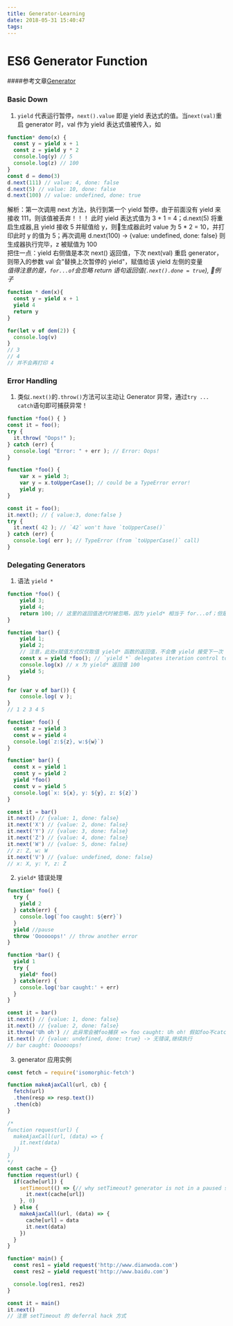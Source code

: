 ```yaml
---
title: Generator-Learning
date: 2018-05-31 15:40:47
tags:
---
```

# ES6 Generator Function

####参考文章[Generator](https://davidwalsh.name/es6-generators)

### Basic Down

1. `yield` 代表运行暂停，`next().value` 即是 yield 表达式的值。当`next(val)`重启 generator 时，val 作为 yield 表达式值被传入，如
```javascript
function* demo(x) {
  const y = yield x + 1
  const z = yield y * 2 
  console.log(y) // 5
  console.log(z) // 100
}
const d = demo(3)
d.next(111) // value: 4, done: false
d.next(5) // value: 10, done: false
d.next(100) // value: undefined, done: true
```
解析：第一次调用 next 方法，执行到第一个 yield 暂停，由于前面没有 yield 来接收 111，则该值被丢弃！！！ 此时 yield 表达式值为 3 + 1 = 4；d.next(5) 将重启生成器,且 yield 接收 5 并赋值给 y，则生成器此时 value 为 5 * 2 = 10，并打印此时 y 的值为 5；再次调用 d.next(100) -> {value: undefined, done: false} 则生成器执行完毕，z 被赋值为 100<br/>
把住一点：yield 右侧值是本次 next() 返回值，下次 next(val) 重启 generator，则带入的参数 val 会"替换上次暂停的 yield"，赋值给该 yield 左侧的变量
<br/>
*值得注意的是，`for...of`会忽略 return 语句返回值(`.next().done = true`), 例子*
```javascript
function * dem(x){
  const y = yield x + 1
  yield 4
  return y
}

for(let v of dem(2)) {
  console.log(v)
}
// 3
// 4
// 并不会再打印 4
```

### Error Handling
1. 类似`.next()`的`.throw()`方法可以主动让 Generator 异常，通过`try ... catch`语句即可捕获异常！
```javascript
function *foo() { }
const it = foo();
try {
  it.throw( "Oops!" );
} catch (err) {
  console.log( "Error: " + err ); // Error: Oops!
}
```

```javascript
function *foo() {
    var x = yield 3;
    var y = x.toUpperCase(); // could be a TypeError error!
    yield y;
}

const it = foo();
it.next(); // { value:3, done:false }
try {
  it.next( 42 ); // `42` won't have `toUpperCase()`
} catch (err) {
  console.log( err ); // TypeError (from `toUpperCase()` call)
}
```

### Delegating Generators

1. 语法 `yield *`  

```javascript
function *foo() {
    yield 3;
    yield 4;
    return 100; // 这里的返回值迭代时被忽略，因为 yield* 相当于 for...of；但是作为函数返回值可用
}

function *bar() {
    yield 1;
    yield 2;
    // 注意，此处x赋值方式仅仅取值 yield* 函数的返回值，不会像 yield 接受下一次 next(val) 入参
    const x = yield *foo(); // `yield *` delegates iteration control to `foo()`
    console.log(x) // x 为 yield* 返回值 100
    yield 5;
}

for (var v of bar()) {
    console.log( v );
}
// 1 2 3 4 5
```
```javascript
function* foo() {
  const z = yield 3
  const w = yield 4
  console.log(`z:${z}, w:${w}`)
}

function* bar() {
  const x = yield 1
  const y = yield 2
  yield *foo()
  const v = yield 5
  console.log(`x: ${x}, y: ${y}, z: ${z}`)
}

const it = bar()
it.next() // {value: 1, done: false}
it.next('X') // {value: 2, done: false}
it.next('Y') // {value: 3, done: false}
it.next('Z') // {value: 4, done: false}
it.next('W') // {value: 5, done: false}
// z: Z, w: W
it.next('V') // {value: undefined, done: false}
// x: X, y: Y, z: Z
```

2. `yield*` 错误处理
```javascript
function* foo() {
  try {
    yield 2
  } catch(err) {
    console.log(`foo caught: ${err}`)
  }
  yield //pause
  throw 'Oooooops!' // throw another error
}

function *bar() {
  yield 1
  try {
    yield* foo()
  } catch(err) {
    console.log('bar caught:' + err)
  }
}

const it = bar()
it.next() // {value: 1, done: false}
it.next() // {value: 2, done: false}
it.throw('Uh oh') // 此异常会被foo捕获 => foo caught: Uh oh! 假如foo不catch，则错误会被外层bar捕获，foo终止运行
it.next() // {value: undefined, done: true} -> 无错误,继续执行
// bar caught: Oooooops! 
```

3. generator 应用实例
```javascript
const fetch = require('isomorphic-fetch')

function makeAjaxCall(url, cb) {
  fetch(url)
  .then(resp => resp.text())
  .then(cb)
}

/*
function request(url) {
  makeAjaxCall(url, (data) => {
    it.next(data)
  })
}
*/
const cache = {}
function request(url) {
  if(cache[url]) {
    setTimeout(() => {// why setTimeout? generator is not in a paused state yet(start later)!
      it.next(cache[url])
    }, 0)
  } else {
    makeAjaxCall(url, (data) => {
      cache[url] = data
      it.next(data)
    })
  }
}

function* main() {
  const res1 = yield request('http://www.dianwoda.com')
  const res2 = yield request('http://www.baidu.com')

  console.log(res1, res2)
}

const it = main()
it.next()
// 注意 setTimeout 的 deferral hack 方式
```
